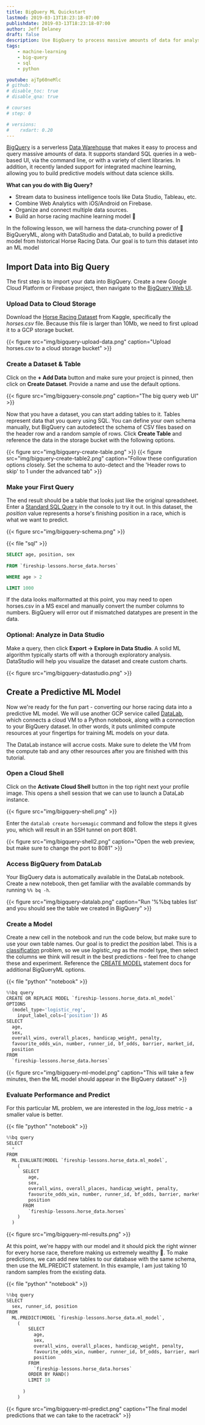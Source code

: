 ```yaml
---
title: BigQuery ML Quickstart
lastmod: 2019-03-13T18:23:18-07:00
publishdate: 2019-03-13T18:23:18-07:00
author: Jeff Delaney
draft: false
description: Use BigQuery to process massive amounts of data for analysis and machine learning. 
tags: 
    - machine-learning
    - big-query
    - sql
    - python

youtube: ajTp60neMlc
# github: 
# disable_toc: true
# disable_qna: true

# courses
# step: 0

# versions:
#    rxdart: 0.20
---
```


[BigQuery](https://cloud.google.com/bigquery/) is a serverless [Data Warehouse](https://en.wikipedia.org/wiki/Data_warehouse) that makes it easy to process and query massive amounts of data. It supports standard SQL queries in a web-based UI, via the command line, or with a variety of client libraries. In addition, it recently landed support for integrated machine learning, allowing you to build predictive models without data science skills.

**What can you do with Big Query?**

- Stream data to business intelligence tools like Data Studio, Tableau, etc. 
- Combine Web Analytics with iOS/Android on Firebase. 
- Organize and connect multiple data sources. 
- Build an horse racing machine learning model 🏇 

In the following lesson, we will harness the data-crunching power of 👾 BigQueryML, along with DataStudio and DataLab, to build a predictive model from historical Horse Racing Data. Our goal is to turn this dataset into an ML model 


## Import Data into Big Query

The first step is to import your data into BigQuery. Create a new Google Cloud Platform or Firebase project, then navigate to the [BigQuery Web UI](https://console.cloud.google.com/bigquery).

### Upload Data to Cloud Storage

Download the [Horse Racing Dataset](https://www.kaggle.com/lukebyrne/horses-for-courses) from Kaggle, specifically the *horses.csv* file. Because this file is larger than 10Mb, we need to first upload it to a GCP storage bucket. 

{{< figure src="img/bigquery-upload-data.png" caption="Upload horses.csv to a cloud storage bucket"  >}}

### Create a Dataset & Table

Click on the **+ Add Data** button and make sure your project is pinned, then click on **Create Dataset**. Provide a name and use the default options. 

{{< figure src="img/bigquery-console.png" caption="The big query web UI"  >}}


Now that you have a dataset, you can start adding tables to it. Tables represent data that you query using SQL. You can define your own schema manually, but BigQuery can autodetect the schema of CSV files based on the header row and a random sample of rows. Click **Create Table** and reference the data in the storage bucket with the following options. 


{{< figure src="img/bigquery-create-table.png" >}}
{{< figure src="img/bigquery-create-table2.png" caption="Follow these configuration options closely. Set the schema to auto-detect and the 'Header rows to skip' to 1 under the advanced tab"  >}}


### Make your First Query

The end result should be a table that looks just like the original spreadsheet. Enter a [Standard SQL Query](https://cloud.google.com/bigquery/docs/reference/standard-sql/query-syntax) in the console to try it out. In this dataset, the *position* value represents a horse's finishing position in a race, which is what we want to predict.


{{< figure src="img/bigquery-schema.png" >}}

{{< file "sql" >}}
```sql
SELECT age, position, sex
  
FROM `fireship-lessons.horse_data.horses` 

WHERE age > 2

LIMIT 1000
```


If the data looks malformatted at this point, you may need to open horses.csv in a MS excel and manually convert the number columns to numbers. BigQuery will error out if mismatched datatypes are present in the data. 



### Optional: Analyze in Data Studio

Make a query, then click **Export -> Explore in Data Studio**. A solid ML algorithm typically starts off with a thorough exploratory analysis. DataStudio will help you visualize the dataset and create custom charts.

{{< figure src="img/bigquery-datastudio.png"  >}}


## Create a Predictive ML Model

Now we're ready for the fun part - converting our horse racing data into a predictive ML model. We will use another GCP service called [DataLab](https://cloud.google.com/datalab/), which connects a cloud VM to a Python notebook, along with a connection to your BigQuery dataset. In other words, it puts unlimited compute resources at your fingertips for training ML models on your data. 


The DataLab instance will accrue costs. Make sure to delete the VM from the compute tab and any other resources after you are finished with this tutorial. 


### Open a Cloud Shell

Click on the **Activate Cloud Shell** button in the top right next your profile image. This opens a shell session that we can use to launch a DataLab instance. 

{{< figure src="img/bigquery-shell.png" >}}

Enter the `datalab create horsemagic` command and follow the steps it gives you, which will result in an SSH tunnel on port 8081. 

{{< figure src="img/bigquery-shell2.png"  caption="Open the web preview, but make sure to change the port to 8081" >}}

### Access BigQuery from DataLab

Your BigQuery data is automatically available in the DataLab notebook. Create a new notebook, then get familiar with the available commands by running `%% bq -h`.


{{< figure src="img/bigquery-datalab.png" caption="Run '%%bq tables list' and you should see the table we created in BigQuery" >}}


### Create a Model

Create a new cell in the notebook and run the code below, but make sure to use your own table names. Our goal is to predict the *position* label. This is a [classification](https://math.stackexchange.com/questions/141381/regression-vs-classification) problem, so we use *logistic_reg* as the model type, then select the columns we think will result in the best predictions - feel free to change these and experiment. Reference the [CREATE MODEL](https://cloud.google.com/bigquery/docs/reference/standard-sql/bigqueryml-syntax-create) statement docs for additional BigQueryML options.  

{{< file "python" "notebook" >}}
```python
%%bq query
CREATE OR REPLACE MODEL `fireship-lessons.horse_data.ml_model`
OPTIONS
  (model_type='logistic_reg',
    input_label_cols=['position']) AS
SELECT
  age,
  sex,
  overall_wins, overall_places, handicap_weight, penalty, 
  favourite_odds_win, number, runner_id, bf_odds, barrier, market_id,
  position
FROM
  `fireship-lessons.horse_data.horses`
```


{{< figure src="img/bigquery-ml-model.png" caption="This will take a few minutes, then the ML model should appear in the BigQuery dataset" >}}

### Evaluate Performance and Predict

For this particular ML problem, we are interested in the *log_loss* metric - a smaller value is better. 

{{< file "python" "notebook" >}}
```python
%%bq query
SELECT
  *
FROM
  ML.EVALUATE(MODEL `fireship-lessons.horse_data.ml_model`,
    (
      SELECT
        age,
        sex,
        overall_wins, overall_places, handicap_weight, penalty, 
        favourite_odds_win, number, runner_id, bf_odds, barrier, market_id,
        position
      FROM
        `fireship-lessons.horse_data.horses`
    )
  )

```



{{< figure src="img/bigquery-ml-results.png" >}}

At this point, we're happy with our model and it should pick the right winner for every horse race, therefore making us extremely wealthy 🤑. To make predictions, we can add new tables to our database with the same schema, then use the ML.PREDICT statement. In this example, I am just taking 10 random samples from the existing data. 



{{< file "python" "notebook" >}}
```python
%%bq query
SELECT
  sex, runner_id, position
FROM
  ML.PREDICT(MODEL `fireship-lessons.horse_data.ml_model`,
    (
        SELECT
          age,
          sex,
          overall_wins, overall_places, handicap_weight, penalty, 
          favourite_odds_win, number, runner_id, bf_odds, barrier, market_id,
          position
        FROM
          `fireship-lessons.horse_data.horses`
        ORDER BY RAND()
        LIMIT 10
      
      )
    )
```

{{< figure src="img/bigquery-ml-predict.png" caption="The final model predictions that we can take to the racetrack" >}}